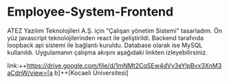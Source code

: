 # Employee-System-Frontend

ATEZ Yazılım Teknolojileri A.Ş. için "Çalışan yönetim Sistemi" tasarladım. Ön yüz javascript teknolojilerinden react ile geliştirildi. Backend tarafında loopback api sistemi ile bağlantı kuruldu. Database olarak ise MySQL kullanıldı. Uygulamanın çalışma akışını aşağıdaki linkten izleyebilirsiniz.


link:++https://drive.google.com/file/d/1mNMt2CqSEw4dVy3eYlpBvx3XnM3aCdnW/view=[a b]++[Kocaeli Üniversitesi]
